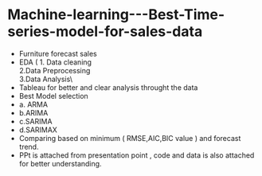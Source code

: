 # Machine-learning---Best-Time-series-model-for-sales-data
- Furniture forecast sales
- EDA ( 1. Data cleaning\
        2.Data Preprocessing\
        3.Data Analysis\
- Tableau for better and clear analysis throught the data
- Best Model selection 
- a. ARMA
- b.ARIMA
- c.SARIMA
- d.SARIMAX
- Comparing based on minimum ( RMSE,AIC,BIC value ) and forecast trend.
- PPt is attached from presentation point , code and data is also attached for better understanding.
